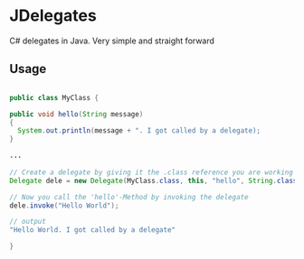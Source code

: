 # JDelegates
C# delegates  in Java. Very simple and straight forward


## Usage
```java

public class MyClass {

public void hello(String message)
{
  System.out.println(message + ". I got called by a delegate);
}

...
 
// Create a delegate by giving it the .class reference you are working in, the instance, the method name and the parameter types
Delegate dele = new Delegate(MyClass.class, this, "hello", String.class);

// Now you call the 'hello'-Method by invoking the delegate
dele.invoke("Hello World");

// output
"Hello World. I got called by a delegate"

}
